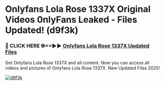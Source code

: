 # Onlyfans Lola Rose 1337X Original Videos 0nlyFans Leaked - Files Updated! (d9f3k)

<h3>🔴 CLICK HERE 🌐==►► <a href="https://tinyurl.com/ehrbuxhb" rel="nofollow">Onlyfans Lola Rose 1337X Updated Files</a></h3>

Get Onlyfans Lola Rose 1337X and all content. Now you can access all videos and pictures of Onlyfans Lola Rose 1337X. New Updated Files 2025!

[![d9f3k](https://i.imgur.com/lVYEuWS.gif)](https://tinyurl.com/ehrbuxhb)
